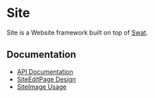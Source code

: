 Site
====

Site is a Website framework built on top of [Swat](https://github.com/silverorange/swat).

Documentation
-------------
 * [API Documentation](http://docs.silverorange.com/site/package-summary.html)
 * [SiteEditPage Design](https://github.com/silverorange/site/wiki/SiteEditPage)
 * [SiteImage Usage](https://github.com/silverorange/site/wiki/SiteImage)
